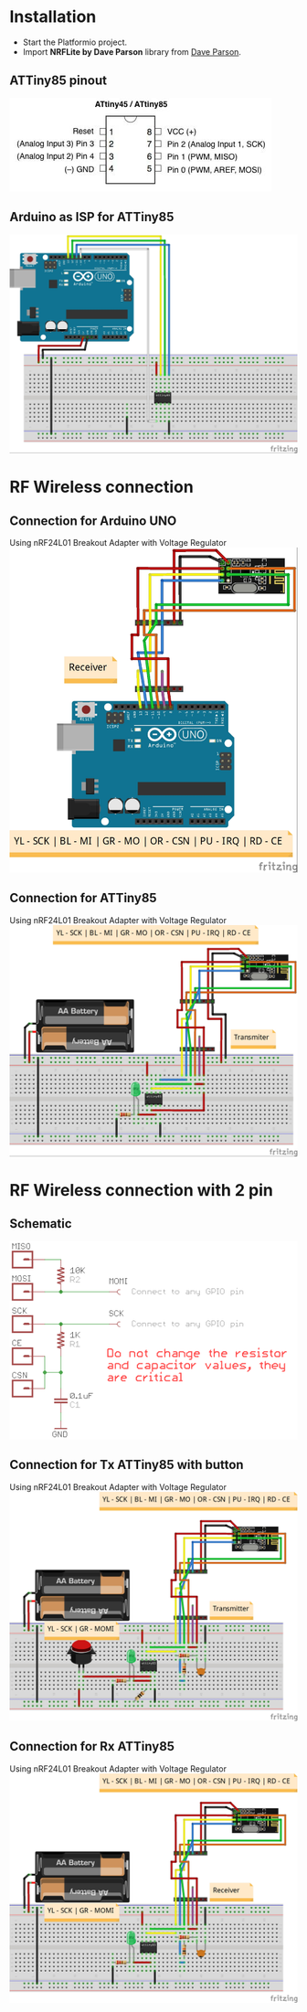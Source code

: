 # Installation
* Start the Platformio project.
* Import **NRFLite by Dave Parson** library
from [Dave Parson](https://github.com/dparson55/NRFLite).

## ATTiny85 pinout
![ATTiny85_pinout](https://github.com/thechancher/ATTiny-nRF24/raw/master/docs/schematic/ATTiny85_pinout.jpg)

## Arduino as ISP for ATTiny85
![Arduino_as_ISP](https://github.com/thechancher/ATTiny-nRF24/raw/master/docs/schematic/Arduino%20as%20ISP/Arduino_as_ISP_bb.jpg)

# RF Wireless connection 

## Connection for Arduino UNO
Using nRF24L01 Breakout Adapter with Voltage Regulator
![Rx_UNO](https://github.com/thechancher/ATTiny-nRF24/raw/master/docs/schematic/Rx_UNO_bb.jpg)

## Connection for ATTiny85
Using nRF24L01 Breakout Adapter with Voltage Regulator
![Tx_ATTiny85](https://github.com/thechancher/ATTiny-nRF24/raw/master/docs/schematic/Tx_ATTiny85_bb.jpg)

# RF Wireless connection with 2 pin

## Schematic
![Rx_2pin_ATTiny85](https://github.com/thechancher/ATTiny-nRF24/raw/master/docs/schematic/Two_pin_schematic.png)

## Connection for Tx ATTiny85 with button
Using nRF24L01 Breakout Adapter with Voltage Regulator
![Tx_2pin_ATTiny85_button](https://github.com/thechancher/ATTiny-nRF24/raw/master/docs/schematic/Tx_2pin_ATTiny85_button_bb.jpg)

## Connection for Rx ATTiny85
Using nRF24L01 Breakout Adapter with Voltage Regulator
![Rx_2pin_ATTiny85](https://github.com/thechancher/ATTiny-nRF24/raw/master/docs/schematic/Rx_2pin_ATTiny85_bb.jpg)
